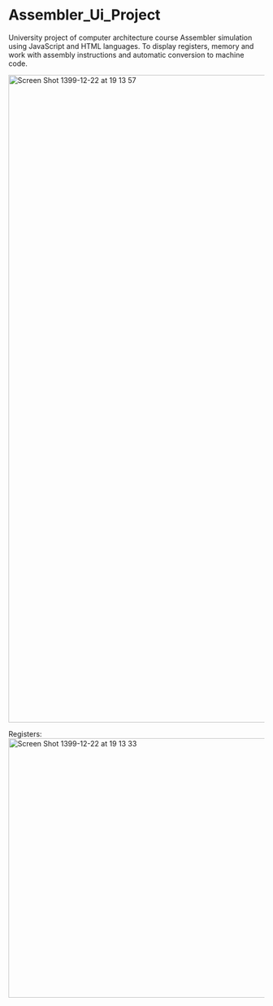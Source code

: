 
# Assembler_Ui_Project


University project of computer architecture course
Assembler simulation using JavaScript and HTML languages. To display registers, memory and work with assembly instructions and automatic conversion to machine code.





<img width="1273" alt="Screen Shot 1399-12-22 at 19 13 57" src="https://user-images.githubusercontent.com/43178887/110963262-1c06a600-8367-11eb-8b20-d582a8b3e26c.png">



Registers:
<img width="510" alt="Screen Shot 1399-12-22 at 19 13 33" src="https://user-images.githubusercontent.com/43178887/110963208-0beec680-8367-11eb-9f6f-5019227f2b67.png">
